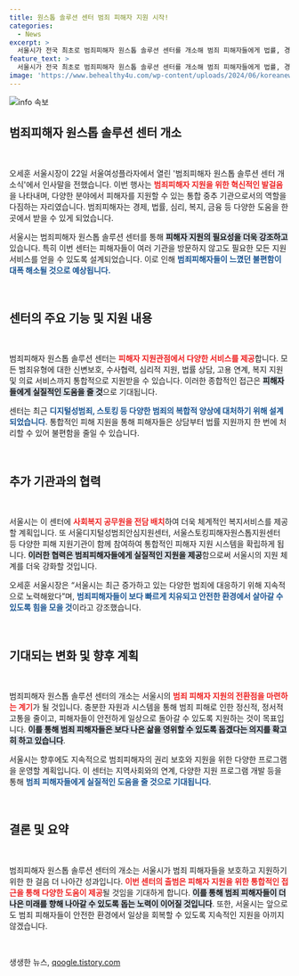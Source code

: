 ```yaml
---
title: 원스톱 솔루션 센터 범죄 피해자 지원 시작!
categories:
  - News
excerpt: >
  서울시가 전국 최초로 범죄피해자 원스톱 솔루션 센터를 개소해 범죄 피해자들에게 법률, 경제, 복지 등 통합 지원을 제공한다. 다양한 범죄에 대응하는 이 센터는 피해자들의 불편을 덜고 신속한 치유를 목표로 한다.
feature_text: >
  서울시가 전국 최초로 범죄피해자 원스톱 솔루션 센터를 개소해 범죄 피해자들에게 법률, 경제, 복지 등 통합 지원을 제공한다. 다양한 범죄에 대응하는 이 센터는 피해자들의 불편을 덜고 신속한 치유를 목표로 한다.
image: 'https://www.behealthy4u.com/wp-content/uploads/2024/06/koreanews.jpg'
---
```


<p><img src="https://www.behealthy4u.com/wp-content/uploads/2024/06/koreanews.jpg" alt="info 속보" /></p>

<h2 data-ke-size="size26">범죄피해자 원스톱 솔루션 센터 개소</h2>

<p data-ke-size="size16">&nbsp;</p>

<p>오세훈 서울시장이 22일 서울여성플라자에서 열린 '범죄피해자 원스톱 솔루션 센터 개소식'에서 인사말을 전했습니다. 이번 행사는 <b><span style="color: #ee2323;">범죄피해자 지원을 위한 혁신적인 발걸음</span></b>을 나타내며, 다양한 분야에서 피해자를 지원할 수 있는 통합 중추 기관으로서의 역할을 다짐하는 자리였습니다. 범죄피해자는 경제, 법률, 심리, 복지, 금융 등 다양한 도움을 한 곳에서 받을 수 있게 되었습니다.</p>

<p>서울시는 범죄피해자 원스톱 솔루션 센터를 통해 <b><span style="background-color: #21538527;">피해자 지원의 필요성을 더욱 강조하고</span></b> 있습니다. 특히 이번 센터는 피해자들이 여러 기관을 방문하지 않고도 필요한 모든 지원 서비스를 얻을 수 있도록 설계되었습니다. 이로 인해 <b><span style="color: #1a5490;">범죄피해자들이 느꼈던 불편함이 대폭 해소될 것으로 예상됩니다.</span></b></p>

<p data-ke-size="size16">&nbsp;</p>

<h2 data-ke-size="size26">센터의 주요 기능 및 지원 내용</h2>

<p data-ke-size="size16">&nbsp;</p>

<p>범죄피해자 원스톱 솔루션 센터는 <b><span style="color: #ee2323;">피해자 지원관점에서 다양한 서비스를 제공</span></b>합니다. 모든 범죄유형에 대한 신변보호, 수사협력, 심리적 지원, 법률 상담, 고용 연계, 복지 지원 및 의료 서비스까지 통합적으로 지원받을 수 있습니다. 이러한 종합적인 접근은 <b><span style="background-color: #21538527;">피해자들에게 실질적인 도움을 줄 것</span></b>으로 기대됩니다.</p>

<p>센터는 최근 <b><span style="color: #1a5490;">디지털성범죄, 스토킹 등 다양한 범죄의 복합적 양상에 대처하기 위해 설계되었습니다</span></b>. 통합적인 피해 지원을 통해 피해자들은 상담부터 법률 지원까지 한 번에 처리할 수 있어 불편함을 줄일 수 있습니다.</p>

<p data-ke-size="size16">&nbsp;</p>

<h2 data-ke-size="size26">추가 기관과의 협력</h2>

<p data-ke-size="size16">&nbsp;</p>

<p>서울시는 이 센터에 <b><span style="color: #ee2323;">사회복지 공무원을 전담 배치</span></b>하여 더욱 체계적인 복지서비스를 제공할 계획입니다. 또 서울디지털성범죄안심지원센터, 서울스토킹피해자원스톱지원센터 등 다양한 피해 지원기관이 함께 참여하여 통합적인 피해자 지원 시스템을 확립하게 됩니다. <b><span style="background-color: #21538527;">이러한 협력은 범죄피해자들에게 실질적인 지원을 제공</span></b>함으로써 서울시의 지원 체계를 더욱 강화할 것입니다.</p>

<p>오세훈 서울시장은 “서울시는 최근 증가하고 있는 다양한 범죄에 대응하기 위해 지속적으로 노력해왔다”며, <b><span style="color: #1a5490;">범죄피해자들이 보다 빠르게 치유되고 안전한 환경에서 살아갈 수 있도록 힘을 모을 것</span></b>이라고 강조했습니다.</p>

<p data-ke-size="size16">&nbsp;</p>

<h2 data-ke-size="size26">기대되는 변화 및 향후 계획</h2>

<p data-ke-size="size16">&nbsp;</p>

<p>범죄피해자 원스톱 솔루션 센터의 개소는 서울시의 <b><span style="color: #ee2323;">범죄 피해자 지원의 전환점을 마련하는 계기</span></b>가 될 것입니다. 충분한 자원과 시스템을 통해 범죄 피해로 인한 정신적, 정서적 고통을 줄이고, 피해자들이 안전하게 일상으로 돌아갈 수 있도록 지원하는 것이 목표입니다. <b><span style="background-color: #21538527;">이를 통해 범죄 피해자들은 보다 나은 삶을 영위할 수 있도록 돕겠다는 의지를 확고히 하고 있습니다</span></b>.</p>

<p>서울시는 향후에도 지속적으로 범죄피해자의 권리 보호와 지원을 위한 다양한 프로그램을 운영할 계획입니다. 이 센터는 지역사회와의 연계, 다양한 지원 프로그램 개발 등을 통해 <b><span style="color: #1a5490;">범죄 피해자들에게 실질적인 도움을 줄 것으로 기대됩니다</span></b>.</p>

<p data-ke-size="size16">&nbsp;</p>

<h2 data-ke-size="size26">결론 및 요약</h2>

<p data-ke-size="size16">&nbsp;</p>

<p>범죄피해자 원스톱 솔루션 센터의 개소는 서울시가 범죄 피해자들을 보호하고 지원하기 위한 한 걸음 더 나아간 성과입니다. <b><span style="color: #ee2323;">이번 센터의 출범은 피해자 지원을 위한 통합적인 접근을 통해 다양한 도움이 제공</span></b>될 것임을 기대하게 합니다. <b><span style="background-color: #21538527;">이를 통해 범죄 피해자들이 더 나은 미래를 향해 나아갈 수 있도록 돕는 노력이 이어질 것입니다</span></b>. 또한, 서울시는 앞으로도 범죄 피해자들이 안전한 환경에서 일상을 회복할 수 있도록 지속적인 지원을 아끼지 않겠습니다.</p>

<p data-ke-size="size16">&nbsp;</p>
생생한 뉴스, <a href="https://qoogle.tistory.com" rel="dofollow">qoogle.tistory.com</a>


